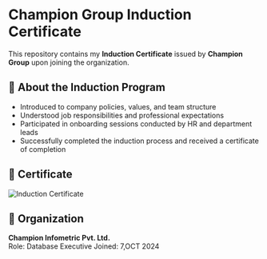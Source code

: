 # Champion Group Induction Certificate

This repository contains my **Induction Certificate** issued by **Champion Group** upon joining the organization.

## 🏢 About the Induction Program

- Introduced to company policies, values, and team structure  
- Understood job responsibilities and professional expectations  
- Participated in onboarding sessions conducted by HR and department leads  
- Successfully completed the induction process and received a certificate of completion

## 📜 Certificate

![Induction Certificate](images/champion-induction-certificate.png) 
## 💼 Organization

**Champion Infometric Pvt. Ltd.**  
Role: Database Executive
Joined: 7,OCT 2024
